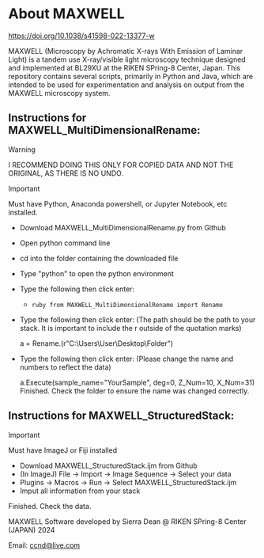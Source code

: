 # About MAXWELL
https://doi.org/10.1038/s41598-022-13377-w

MAXWELL (Microscopy by Achromatic X-rays With Emission of Laminar Light) is a tandem use X-ray/visible light microscopy technique designed and implemented at BL29XU at the RIKEN SPring-8 Center, Japan. This repository contains several scripts, primarily in Python and Java, which are intended to be used for experimentation and analysis on output from the MAXWELL microscopy system. 

## Instructions for MAXWELL_MultiDimensionalRename: 
> [!WARNING]  
> I RECOMMEND DOING THIS ONLY FOR COPIED DATA AND NOT THE ORIGINAL, AS THERE IS NO UNDO.

> [!IMPORTANT]  
> Must have Python, Anaconda powershell, or Jupyter Notebook, etc installed.

- Download MAXWELL_MultiDimensionalRename.py from Github
- Open python command line
- cd into the folder containing the downloaded file
- Type "python" to open the python environment
- Type the following then click enter:
  - ```ruby from MAXWELL_MultiDimensionalRename import Rename ```
- Type the following then click enter: (The path should be the path to your stack. It is important to include the r outside of the quotation marks)

     a = Rename.(r"C:\Users\User\Desktop\Folder")
- Type the following then click enter: (Please change the name and numbers to reflect the data)

     a.Execute(sample_name="YourSample", deg=0, Z_Num=10, X_Num=31)
Finished. Check the folder to ensure the name was changed correctly.

## Instructions for MAXWELL_StructuredStack:

> [!IMPORTANT]  
> Must have ImageJ or Fiji installed

- Download MAXWELL_StructuredStack.ijm from Github
- (In ImageJ) File -> Import -> Image Sequence -> Select your data
- Plugins -> Macros -> Run -> Select MAXWELL_StructuredStack.ijm
- Imput all information from your stack


Finished. Check the data. 

MAXWELL Software developed by Sierra Dean @ RIKEN SPring-8 Center (JAPAN) 2024

Email: ccnd@live.com
